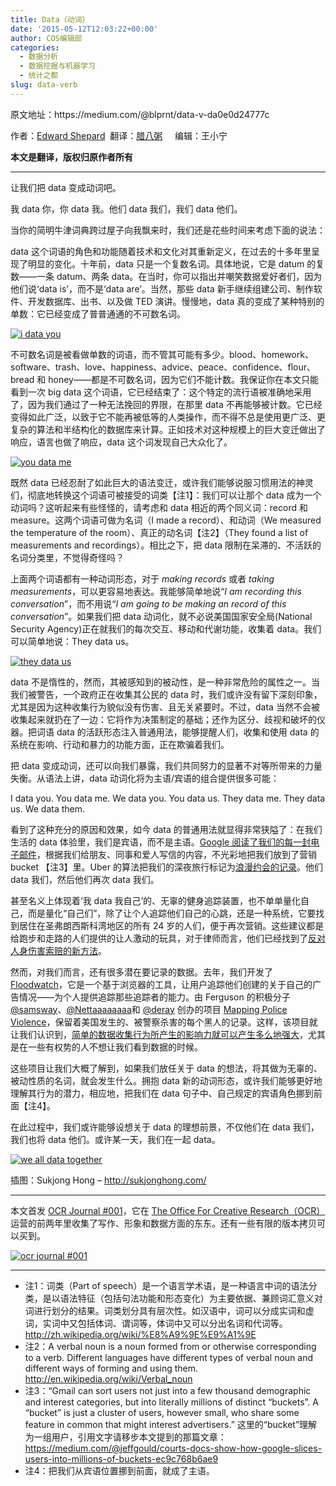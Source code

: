 ```yaml
---
title: Data（动词）
date: '2015-05-12T12:03:22+00:00'
author: COS编辑部
categories:
  - 数据分析
  - 数据挖掘与机器学习
  - 统计之都
slug: data-verb
---
```


<div>
  <p>
    原文地址：https://medium.com/@blprnt/data-v-da0e0d24777c
  </p>
  
  <p>
    作者：<a href="https://twitter.com/blprnt">Edward Shepard</a>  翻译：<a href="http://www.labazhou.net/2015/05/data-verb/">腊八粥</a>     编辑：王小宁
  </p>
  
  <p>
    <strong>本文是翻译，版权归原作者所有</strong>
  </p>
</div>

* * *

让我们把 data 变成动词吧。

我 data 你，你 data 我。他们 data 我们，我们 data 他们。

当你的简明牛津词典跨过屋子向我飘来时，我们还是花些时间来考虑下面的说法：

data 这个词语的角色和功能随着技术和文化对其重新定义，在过去的十多年里呈现了明显的变化。十年前，data 只是一个复数名词。具体地说，它是 datum 的复数——一条 datum、两条 data。在当时，你可以指出并嘲笑数据爱好者们，因为他们说‘data is’，而不是‘data are’。当然，那些 data 新手继续组建公司、制作软件、开发数据库、出书、以及做 TED 演讲。慢慢地，data 真的变成了某种特别的单数：它已经变成了普普通通的不可数名词。

[![i data you](http://www.labazhou.net/wp-content/uploads/2015/05/i-data-you.jpeg)](http://www.labazhou.net/wp-content/uploads/2015/05/i-data-you.jpeg)

<!--more-->不可数名词是被看做单数的词语，而不管其可能有多少。blood、homework、software、trash、love、happiness、advice、peace、confidence、flour、bread 和 honey——都是不可数名词，因为它们不能计数。我保证你在本文只能看到一次 big data 这个词语，它已经结束了：这个特定的流行语被准确地采用了，因为我们通过了一种无法挽回的界限，在那里 data 不再能够被计数。它已经变得如此广泛，以致于它不能再被低等的人类操作，而不得不总是使用更广泛、更复杂的算法和半结构化的数据库来计算。正如技术对这种规模上的巨大变迁做出了响应，语言也做了响应，data 这个词发现自己大众化了。

[![you data me](http://www.labazhou.net/wp-content/uploads/2015/05/you-data-me.jpeg)](http://www.labazhou.net/wp-content/uploads/2015/05/you-data-me.jpeg)

既然 data 已经忍耐了如此巨大的语法变迁，或许我们能够说服习惯用法的神灵们，彻底地转换这个词语可被接受的词类【注1】：我们可以让那个 data 成为一个动词吗？这听起来有些怪怪的，请考虑和 data 相近的两个同义词：record 和 measure。这两个词语可做为名词（I made a record）、和动词（We measured the temperature of the room）、真正的动名词【注2】（They found a list of measurements and recordings）。相比之下，把 data 限制在呆滞的、不活跃的名词分类里，不觉得奇怪吗？

上面两个词语都有一种动词形态，对于 _making records_ 或者 _taking measurements_，可以更容易地表达。我能够简单地说“_I am recording this conversation_”，而不用说“_I am going to be making an record of this conversation_”。如果我们把 data 动词化，就不必说美国国家安全局(National Security Agency)正在就我们的每次交互、移动和代谢功能，收集着 data。我们可以简单地说：They data us。

[![they data us](http://www.labazhou.net/wp-content/uploads/2015/05/they-data-us.jpeg)](http://www.labazhou.net/wp-content/uploads/2015/05/they-data-us.jpeg)

data 不是惰性的，然而，其被感知到的被动性，是一种非常危险的属性之一。当我们被警告，一个政府正在收集其公民的 data 时，我们或许没有留下深刻印象，尤其是因为这种收集行为貌似没有伤害、且无关紧要时。不过，data 当然不会被收集起来就扔在了一边：它将作为决策制定的基础；还作为区分、歧视和破坏的仪器。把词语 data 的活跃形态注入普通用法，能够提醒人们，收集和使用 data 的系统在影响、行动和暴力的功能方面，正在欺骗着我们。

把 data 变成动词，还可以向我们暴露，我们共同努力的显著不对等所带来的力量失衡。从语法上讲，data 动词化将为主语/宾语的组合提供很多可能：

I data you. You data me. We data you. You data us. They data me. They data us. We data them.

看到了这种充分的原因和效果，如今 data 的普通用法就显得非常狭隘了：在我们生活的 data 体验里，我们是宾语，而不是主语。<a href="https://medium.com/@jeffgould/courts-docs-show-how-google-slices-users-into-millions-of-buckets-ec9c768b6ae9" target="_blank">Google 阅读了我们的每一封电子邮件</a>，根据我们给朋友、同事和爱人写信的内容，不光彩地把我们放到了营销 bucket 【注3】里。Uber 的算法把我们的深夜旅行标记为<a href="http://www.whosdrivingyou.org/blog/ubers-deleted-rides-of-glory-blog-post" target="_blank">浪漫约会的记录</a>。他们 data 我们，然后他们再次 data 我们。

甚至名义上体现着‘我 data 我自己’的、无辜的健身追踪装置，也不单单量化自己，而是量化“自己们”，除了让个人追踪他们自己的心跳，还是一种系统，它要找到居住在圣弗朗西斯科湾地区的所有 24 岁的人们，便于再次营销。这些建议都是给跑步和走路的人们提供的让人激动的玩具，对于律师而言，他们已经找到了<a href="http://www.theatlantic.com/technology/archive/2014/11/when-fitbit-is-the-expert-witness/382936/" target="_blank">反对人身伤害索赔的新方法</a>。

然而，对我们而言，还有很多潜在要记录的数据。去年，我们开发了 <a href="https://floodwatch.o-c-r.org/" target="_blank">Floodwatch</a>，它是一个基于浏览器的工具，让用户追踪他们创建的关于自己的广告情况——为个人提供追踪那些追踪者的能力。由 Ferguson 的积极分子 <a href="http://twitter.com/samsway" target="_blank">@samsway</a>、<a href="https://twitter.com/Nettaaaaaaaa" target="_blank">@Nettaaaaaaaa</a>和 <a href="http://twitter.com/deray" target="_blank">@deray</a> 创办的项目 <a href="http://mappingpoliceviolence.org/" target="_blank">Mapping Police Violence</a>，保留着美国发生的、被警察杀害的每个黑人的记录。这样，该项目就让我们认识到，<a href="http://www.labazhou.net/2014/12/a-data-analysts-blog-is-transforming-how-new-yorkers-see-their-city/" target="_blank">简单的数据收集行为所产生的影响力就可以产生多么地强大</a>，尤其是在一些有权势的人不想让我们看到数据的时候。

这些项目让我们大概了解到，如果我们放任关于 data 的想法，将其做为无辜的、被动性质的名词，就会发生什么。拥抱 data 新的动词形态，或许我们能够更好地理解其行为的潜力，相应地，把我们在 data 句子中、自己规定的宾语角色挪到前面【注4】。

在此过程中，我们或许能够设想关于 data 的理想前景，不仅他们在 data 我们，我们也将 data 他们。或许某一天，我们在一起 data。

[![we all data together](http://www.labazhou.net/wp-content/uploads/2015/05/we-all-data-together.jpeg)](http://www.labazhou.net/wp-content/uploads/2015/05/we-all-data-together.jpeg)

插图：Sukjong Hong – <a href="http://sukjonghong.com/" target="_blank">http://sukjonghong.com/</a>

* * *

本文首发 <a href="http://journal.o-c-r.org/product/ocr-journal-001" target="_blank">OCR Journal #001</a>，它在 <a href="http://o-c-r.org/" target="_blank">The Office For Creative Research（OCR）</a> 运营的前两年里收集了写作、形象和数据方面的东东。还有一些有限的版本拷贝可以买到。

[![ocr journal #001](http://www.labazhou.net/wp-content/uploads/2015/05/ocr-journal-001.jpeg)](http://www.labazhou.net/wp-content/uploads/2015/05/ocr-journal-001.jpeg)

* * *

  * 注1：词类（Part of speech）是一个语言学术语，是一种语言中词的语法分类，是以语法特征（包括句法功能和形态变化）为主要依据、兼顾词汇意义对词进行划分的结果。词类划分具有层次性。如汉语中，词可以分成实词和虚词，实词中又包括体词、谓词等，体词中又可以分出名词和代词等。<a href="http://zh.wikipedia.org/wiki/%E8%A9%9E%E9%A1%9E" target="_blank">http://zh.wikipedia.org/wiki/%E8%A9%9E%E9%A1%9E</a>
  * 注2：A verbal noun is a noun formed from or otherwise corresponding to a verb. Different languages have different types of verbal noun and different ways of forming and using them. <a href="http://en.wikipedia.org/wiki/Verbal_noun" target="_blank">http://en.wikipedia.org/wiki/Verbal_noun</a>
  * 注3：“Gmail can sort users not just into a few thousand demographic and interest categories, but into literally millions of distinct “buckets”. A “bucket” is just a cluster of users, however small, who share some feature in common that might interest advertisers.” 这里的“bucket”理解为一组用户，引用文字请移步本文提到的那篇文章：<a href="https://medium.com/@jeffgould/courts-docs-show-how-google-slices-users-into-millions-of-buckets-ec9c768b6ae9" target="_blank">https://medium.com/@jeffgould/courts-docs-show-how-google-slices-users-into-millions-of-buckets-ec9c768b6ae9</a>
  * 注4：把我们从宾语位置挪到前面，就成了主语。

&nbsp;
